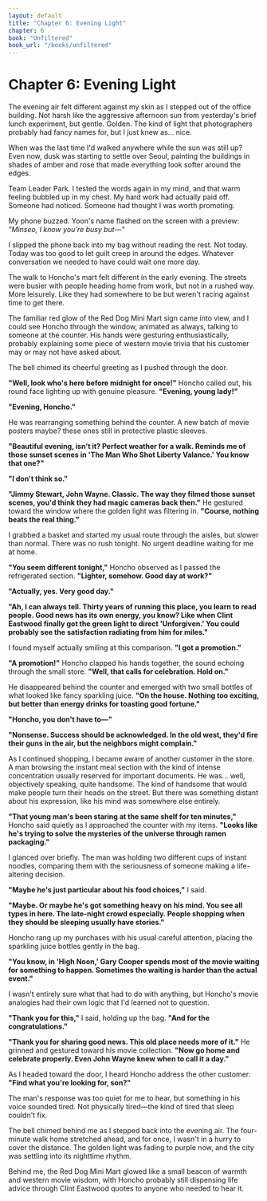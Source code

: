 ```yaml
---
layout: default  
title: "Chapter 6: Evening Light"  
chapter: 6  
book: "Unfiltered"  
book_url: "/books/unfiltered"
---
```


# Chapter 6: Evening Light

The evening air felt different against my skin as I stepped out of the office building. Not harsh like the aggressive afternoon sun from yesterday's brief lunch experiment, but gentle. Golden. The kind of light that photographers probably had fancy names for, but I just knew as... nice.

When was the last time I'd walked anywhere while the sun was still up? Even now, dusk was starting to settle over Seoul, painting the buildings in shades of amber and rose that made everything look softer around the edges.

Team Leader Park. I tested the words again in my mind, and that warm feeling bubbled up in my chest. My hard work had actually paid off. Someone had noticed. Someone had thought I was worth promoting.

My phone buzzed. Yoon's name flashed on the screen with a preview: *"Minseo, I know you're busy but—"*

I slipped the phone back into my bag without reading the rest. Not today. Today was too good to let guilt creep in around the edges. Whatever conversation we needed to have could wait one more day.

The walk to Honcho's mart felt different in the early evening. The streets were busier with people heading home from work, but not in a rushed way. More leisurely. Like they had somewhere to be but weren't racing against time to get there.

The familiar red glow of the Red Dog Mini Mart sign came into view, and I could see Honcho through the window, animated as always, talking to someone at the counter. His hands were gesturing enthusiastically, probably explaining some piece of western movie trivia that his customer may or may not have asked about.

The bell chimed its cheerful greeting as I pushed through the door.

**"Well, look who's here before midnight for once!"** Honcho called out, his round face lighting up with genuine pleasure. **"Evening, young lady!"**

**"Evening, Honcho."**

He was rearranging something behind the counter. A new batch of movie posters maybe? these ones still in protective plastic sleeves.

**"Beautiful evening, isn't it? Perfect weather for a walk. Reminds me of those sunset scenes in 'The Man Who Shot Liberty Valance.' You know that one?"**

**"I don't think so."**

**"Jimmy Stewart, John Wayne. Classic. The way they filmed those sunset scenes, you'd think they had magic cameras back then."** He gestured toward the window where the golden light was filtering in. **"Course, nothing beats the real thing."**

I grabbed a basket and started my usual route through the aisles, but slower than normal. There was no rush tonight. No urgent deadline waiting for me at home.

**"You seem different tonight,"** Honcho observed as I passed the refrigerated section. **"Lighter, somehow. Good day at work?"**

**"Actually, yes. Very good day."**

**"Ah, I can always tell. Thirty years of running this place, you learn to read people. Good news has its own energy, you know? Like when Clint Eastwood finally got the green light to direct 'Unforgiven.' You could probably see the satisfaction radiating from him for miles."**

I found myself actually smiling at this comparison. **"I got a promotion."**

**"A promotion!"** Honcho clapped his hands together, the sound echoing through the small store. **"Well, that calls for celebration. Hold on."**

He disappeared behind the counter and emerged with two small bottles of what looked like fancy sparkling juice. **"On the house. Nothing too exciting, but better than energy drinks for toasting good fortune."**

**"Honcho, you don't have to—"**

**"Nonsense. Success should be acknowledged. In the old west, they'd fire their guns in the air, but the neighbors might complain."**

As I continued shopping, I became aware of another customer in the store. A man browsing the instant meal section with the kind of intense concentration usually reserved for important documents. He was... well, objectively speaking, quite handsome. The kind of handsome that would make people turn their heads on the street. But there was something distant about his expression, like his mind was somewhere else entirely.

**"That young man's been staring at the same shelf for ten minutes,"** Honcho said quietly as I approached the counter with my items. **"Looks like he's trying to solve the mysteries of the universe through ramen packaging."**

I glanced over briefly. The man was holding two different cups of instant noodles, comparing them with the seriousness of someone making a life-altering decision.

**"Maybe he's just particular about his food choices,"** I said.

**"Maybe. Or maybe he's got something heavy on his mind. You see all types in here. The late-night crowd especially. People shopping when they should be sleeping usually have stories."**

Honcho rang up my purchases with his usual careful attention, placing the sparkling juice bottles gently in the bag.

**"You know, in 'High Noon,' Gary Cooper spends most of the movie waiting for something to happen. Sometimes the waiting is harder than the actual event."**

I wasn't entirely sure what that had to do with anything, but Honcho's movie analogies had their own logic that I'd learned not to question.

**"Thank you for this,"** I said, holding up the bag. **"And for the congratulations."**

**"Thank you for sharing good news. This old place needs more of it."** He grinned and gestured toward his movie collection. **"Now go home and celebrate properly. Even John Wayne knew when to call it a day."**

As I headed toward the door, I heard Honcho address the other customer: **"Find what you're looking for, son?"**

The man's response was too quiet for me to hear, but something in his voice sounded tired. Not physically tired—the kind of tired that sleep couldn't fix.

The bell chimed behind me as I stepped back into the evening air. The four-minute walk home stretched ahead, and for once, I wasn't in a hurry to cover the distance. The golden light was fading to purple now, and the city was settling into its nighttime rhythm.

Behind me, the Red Dog Mini Mart glowed like a small beacon of warmth and western movie wisdom, with Honcho probably still dispensing life advice through Clint Eastwood quotes to anyone who needed to hear it.
